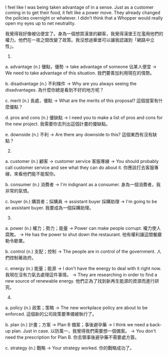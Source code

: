 I feel like I was being taken advantage of in a sense. Just as a customer coming in to get their food, it felt like a power move. They already changed the policies overnight or whatever. I didn't think that a Whopper would really open my eyes up to net neutrality.

我覺得我好像被佔便宜了。身為一個想買漢堡的顧客，我覺得漢堡王在濫用他們的權力。他們在一夜之間改變了政策。我沒想過華堡可以讓我認識到「網路中立性」。

1.
a. advantage (n.)  優點，優勢
  -> take advantage of someone 佔某人便宜
  -> We need to take advantage of this situation.
    我們要善加利用現在的情勢。

b. disadvantage (n.)  不利條件
  -> Why are you always seeing the disadvantages.
    為什麼你總是看到不好的地方呢？

c. merit (n.)  長處，優點
  -> What are the merits of this proposal?
    這個提案有什麼優點？

d. pros and cons (n.)  優缺點
  -> I need you to make a list of pros and cons for the new project.
    我需要你去列出這個計畫的優缺點。

e. downside (n.)  不利
  -> Are there any downside to this?
    這個東西有沒有缺點？

2.
a. customer (n.)  顧客
  -> customer service 客服專線
  -> You should probably call customer service and see what they can do about it.
    你應該打去客服專線，來看他們能不能幫你。

b. consumer (n.)  消費者
  -> I'm indignant as a consumer.
    身為一個消費者，我非常的氣憤。

c. buyer (n.)  購買者；採購員
  -> assistant buyer 採購助理
  -> I'm going to be an assistant buyer.
    我要成為一個採購助理。

3.
a. power (n.)  權力；勢力；能量
  -> Power can make people corrupt.
    權力使人腐敗。
  -> He has the power to shut down the restaurant.
    他有權利讓這間餐廳勒令歇業。

b. control (n.)  支配；控制
  -> The people are in control of the government.
    人們控制著政府。

c. energy (n.)  能量；能源
  -> I don't have the energy to deal with it right now.
    我現在沒有力氣去處理這件事情。
  -> They are researching in order to find a new source of renewable energy.
    他們正為了找到新再生能源的資源而進行研究。

4.
a. policy (n.)  政策；策略
  -> The new workplace policy are about to be
enforced.
    這個新的公司政策要準備被執行了。

b. plan (n.)  計畫；方案
  -> Plan B 備案；事後避孕藥
  -> I think we need a back-up plan. Just in case.
    以防萬一，我覺得我們需要想一個備案。
  -> You don't need the prescription for Plan B.
    你去領事後避孕藥不需要處方簽。

c. strategy (n.)  戰略
  -> Your strategy worked.
    你的戰略成功了。
